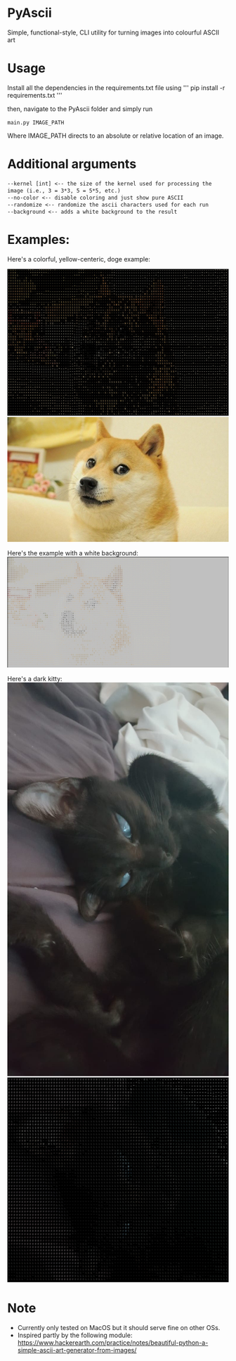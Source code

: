 # PyAscii
Simple, functional-style, CLI utility for turning images into colourful ASCII art

# Usage
Install all the dependencies in the requirements.txt file using 
'''
pip install -r requirements.txt
'''

then, navigate to the PyAscii folder and simply run
```
main.py IMAGE_PATH
```
Where IMAGE_PATH directs to an absolute or relative location of an image. 



# Additional arguments
```
--kernel [int] <-- the size of the kernel used for processing the image (i.e., 3 = 3*3, 5 = 5*5, etc.)
--no-color <-- disable coloring and just show pure ASCII
--randomize <-- randomize the ascii characters used for each run
--background <-- adds a white background to the result
```

# Examples:
Here's a colorful, yellow-centeric, doge example:

![](images/doge_black.jpeg) ![](images/doge.jpg)

Here's the example with a white background:
![](images/doge_white.jpeg)

Here's a dark kitty:
![](images/ravi.jpeg) ![](images/ravi_back.jpeg)

# Note

- Currently only tested on MacOS but it should serve fine on other OSs.
- Inspired partly by the following module:
https://www.hackerearth.com/practice/notes/beautiful-python-a-simple-ascii-art-generator-from-images/
